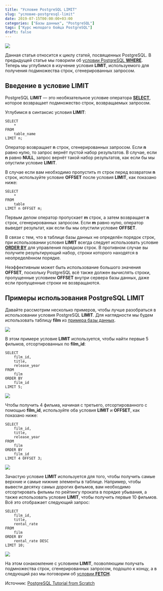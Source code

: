 ```yaml
---
title: "Условие PostgreSQL LIMIT"
slug: "условие-postgresql-limit"
date: 2019-07-15T00:00:00+03:00
categories: ["Базы данных", "PostgreSQL"]
tags: ["Курс молодого бойца PostgreSQL"]
draft: false
---
```


![](/posts/условие-postgresql-limit/SQL3.2.jpg)

Данная статья относится к циклу статей, посвященных PostgreSQL. В предыдущей статье мы говорили об
[условии PostgreSQL **WHERE**](https://itdoxy.com/условие-postgresql-where/). Теперь мы углубимся в изучение условия
**LIMIT**, используемого для получения подмножества строк, сгенерированных запросом.

## Введение в условие LIMIT

PostgreSQL **LIMIT** — это необязательное условие оператора [**SELECT**](https://itdoxy.com/оператор-postgresql-select/),
которое возвращает подмножество строк, возвращаемых запросом.

Углубимся в синтаксис условия **LIMIT**:

```
SELECT
    *
FROM
    table_name
LIMIT n;
```

Оператор возвращает **n** строк, сгенерированных запросом. Если **n** равно нулю, то запрос вернёт пустой набор результатов.
В случае, если **n** равно **NULL**, запрос вернёт такой набор результатов, как если бы мы опустили условие **LIMIT**.

В случае если вам необходимо пропустить m строк перед возвратом **n** строк, используйте условие **OFFSET** после условия
**LIMIT**, как показано ниже:

```
SELECT
    *
FROM
    table
LIMIT n OFFSET m;
```

Первым делом оператор пропускает **m** строк, а затем возвращает **n** строк, сгенерированных запросом. Если **m** равно
нулю, оператор выведет результат, как если бы мы опустили условие **OFFSET**.

В связи с тем, что в таблице базы данных не определён порядок строк, при использовании условия **LIMIT** всегда следует
использовать условие [**ORDER BY**](https://itdoxy.com/условие-postgresql-order-by/) для управления порядком строк.
В противном случае вы получите результирующий набор, строки которого находятся в неопределённом порядке.

Неэффективным может быть использование большого значения **OFFSET**, поскольку PostgreSQL всё также должен вычислять
строки, пропущенные условием **OFFSET** внутри сервера базы данных, даже если пропущенные строки не возвращаются.

## Примеры использования PostgreSQL LIMIT

Давайте рассмотрим несколько примеров, чтобы лучше разобраться в использовании условия PostgreSQL **LIMIT**. Для наглядности
мы будем использовать таблицу **film** из [примера базы данных](https://itdoxy.com/пример-базы-данных-postgresql/).

![](https://i.imgur.com/QYPleO1.png)

В этом примере условие **LIMIT** используется, чтобы найти первые 5 фильмов, отсортированных по **film_id**:

```
SELECT
    film_id,
    title,
    release_year
FROM
    film
ORDER BY
    film_id
LIMIT 5;
```

![](https://i.imgur.com/QNRKXZB.png)

Чтобы получить 4 фильма, начиная с третьего, отсортированного с помощью **film_id**, используйте оба условия **LIMIT**
и **OFFSET**, как показано ниже:

```
SELECT
    film_id,
    title,
    release_year
FROM
    film
ORDER BY
    film_id
LIMIT 4 OFFSET 3;
```

![](https://i.imgur.com/UihKHMH.jpg)

Зачастую условие **LIMIT** используется для того, чтобы получить самые верхние и самые нижние элементы в таблице.
Например, чтобы вывести десятку самых дорогих фильмов, вам необходимо отсортировать фильмы по рейтингу проката в порядке
убывания, а также использовать условие **LIMIT**, чтобы получить первые 10 фильмов. Всё это отображает следующий запрос:

```
SELECT
    film_id,
    title,
    rental_rate
FROM
    film
ORDER BY
    rental_rate DESC
LIMIT 10;
```

![](https://i.imgur.com/HkkHxmX.jpg)

На этом ознакомление с условием **LIMIT**, позволяющим получать подмножества строк, сгенерированных запросом, подошло
к концу, а в следующий раз мы поговорим об [условии **FETCH**](https://itdoxy.com/условие-postgresql-fetch/).

Источник: [PostgreSQL Tutorial from Scratch](http://www.postgresqltutorial.com/)

